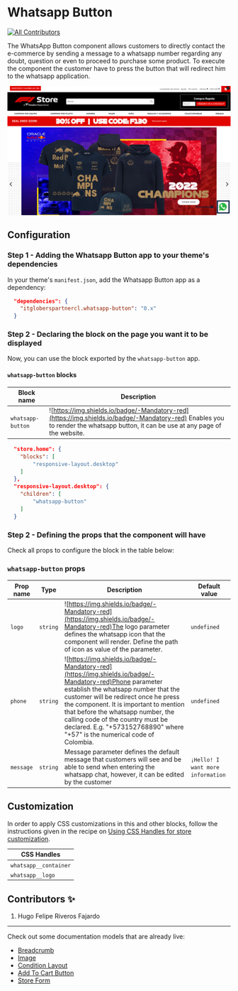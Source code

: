 # Whatsapp Button

<!-- DOCS-IGNORE:start -->
<!-- ALL-CONTRIBUTORS-BADGE:START - Do not remove or modify this section -->
[![All Contributors](https://img.shields.io/badge/all_contributors-1-orange.svg?style=flat-square)](#contributors-)
<!-- ALL-CONTRIBUTORS-BADGE:END -->
<!-- DOCS-IGNORE:end -->

The WhatsApp Button component allows customers to directly contact the e-commerce by sending a message to a whatsapp number regarding any doubt, question or even to proceed to purchase some product. To execute the component the customer have to press the button that will redirect him to the whatsapp application.

<img src="../react/assets/whatsapp-button.png" width="auto"/> 


## Configuration 

### Step 1 - Adding the Whatsapp Button app to your theme's dependencies

In your theme's `manifest.json`, add the Whatsapp Button app as a dependency:

```json
  "dependencies": {
    "itgloberspartnercl.whatsapp-button": "0.x"
  }
```

### Step 2 - Declaring the block on the page you want it to be displayed

Now, you can use the block exported by the `whatsapp-button` app.

#### `whatsapp-button` blocks
 Block name   | Description  |
| -------- | ------------------------ |
| `whatsapp-button`     |  ![https://img.shields.io/badge/-Mandatory-red](https://img.shields.io/badge/-Mandatory-red) Enables you to render the whatsapp button, it can be use at any page of the website.                                      

```json
  "store.home": {
    "blocks": [
        "responsive-layout.desktop"
    ]
  },
  "responsive-layout.desktop": {
    "children": [
        "whatsapp-button"
    ]
  }
```

### Step 2 - Defining the props that the component will have

Check all props to configure the block in the table below:

### `whatsapp-button` props

| Prop name    | Type            | Description    | Default value                                                                                                                               |
| ------------ | --------------- | --------------------------------------------------------------------------------------------------------------------------------------------- | ---------- | 
| `logo`      | `string`       | ![https://img.shields.io/badge/-Mandatory-red](https://img.shields.io/badge/-Mandatory-red)The logo parameter defines the whatsapp icon that the component will render. Define the path of icon as value of the parameter. | `undefined`        |
| `phone`      | `string`       | ![https://img.shields.io/badge/-Mandatory-red](https://img.shields.io/badge/-Mandatory-red)Phone parameter establish the whatsapp number that the customer will be redirect once he press the component. It is important to mention that before the whatsapp number, the calling code of the country must be declared. E.g. "+573152768890" where "+57" is the numerical code of Colombia.  | `undefined`        |
| `message`      | `string`       | Message parameter defines the default message that customers will see and be able to send when entering the whatsapp chat, however, it can be edited by the customer | `¡Hello! I want more information`        |

## Customization

In order to apply CSS customizations in this and other blocks, follow the instructions given in the recipe on [Using CSS Handles for store customization](https://vtex.io/docs/recipes/style/using-css-handles-for-store-customization).

| CSS Handles |
| ----------- | 
| `whatsapp__container` | 
| `whatsapp__logo` | 

<!-- DOCS-IGNORE:start -->

## Contributors ✨

1. Hugo Felipe Riveros Fajardo

---- 

Check out some documentation models that are already live: 
- [Breadcrumb](https://github.com/vtex-apps/breadcrumb)
- [Image](https://vtex.io/docs/components/general/vtex.store-components/image)
- [Condition Layout](https://vtex.io/docs/components/all/vtex.condition-layout@1.1.6/)
- [Add To Cart Button](https://vtex.io/docs/components/content-blocks/vtex.add-to-cart-button@0.9.0/)
- [Store Form](https://vtex.io/docs/components/all/vtex.store-form@0.3.4/)
